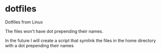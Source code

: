 dotfiles
========

Dotfiles from Linux


The files won't have dot prepending their names.

In the future I will create a script that symlink the files in the home directory with a dot prepending their names

